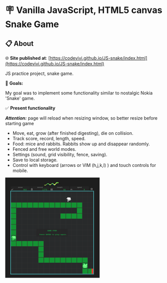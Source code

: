 # 🪧 Vanilla JavaScript, HTML5 canvas Snake Game

## 📋 About

🌐 **Site published at**: [https://codevivi.github.io/JS-snake/index.html](https://codevivi.github.io/JS-snake/index.html)

JS practice project, snake game.

🎯 **Goals:**

My goal was to implement some functionality similar to nostalgic Nokia 'Snake' game.

✅ **Present functionality**

**_Attention:_** page will reload when resizing window, so better resize before starting game

- Move, eat, grow (after finished digesting), die on collision.
- Track score, record, length, speed.
- Food: mice and rabbits. Rabbits show up and disappear randomly.
- Fenced and free world modes.
- Settings (sound, grid visibility, fence, saving).
- Save to local storage.
- Control with keyboard (arrows or VIM (h,j,k,l) ) and touch controls for mobile.

[![alt screenshot](resources/screenshot.png)](https://codevivi.github.io/JS-snake/index.html)
